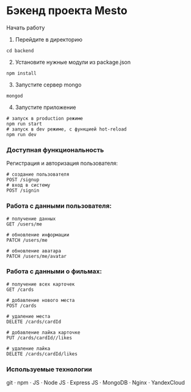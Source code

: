 # Бэкенд проекта Mesto

Начать работу
1. Перейдите в директорию
```
cd backend
```

2. Установите нужные модули из package.json
```
npm install
```

3. Запустите сервер mongo
```
mongod
```

4. Запустите приложение
```
# запуск в production режиме
npm run start
# запуск в dev режиме, c функцией hot-reload
npm run dev
```

### Доступная функциональность

Регистрация и авторизация пользователя:
```
# создание пользователя
POST /signup
# вход в систему
POST /signin 
```

### Работа с данными пользователя:
```
# получение данных
GET /users/me

# обновление информации
PATCH /users/me

# обновление аватара
PATCH /users/me/avatar
```

### Работа с данными о фильмах:
```
# получение всех карточек
GET /cards

# добавление нового места
POST /cards

# удаление места
DELETE /cards/cardId

# добавление лайка карточке
PUT /cards/cardId//likes

# удаление лайка 
DELETE /cards/cardId/likes  
```

### Используемые технологии 

git · npm · JS · Node JS · Express JS · MongoDB · Nginx · YandexCloud
